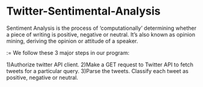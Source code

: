 # Twitter-Sentimental-Analysis
Sentiment Analysis is the process of ‘computationally’ determining whether a piece of writing is positive, negative or neutral. It’s also known as opinion mining, deriving the opinion or attitude of a speaker.

:= We follow these 3 major steps in our program:

1)Authorize twitter API client.
2)Make a GET request to Twitter API to fetch tweets for a particular query.
3)Parse the tweets. Classify each tweet as positive, negative or neutral.
